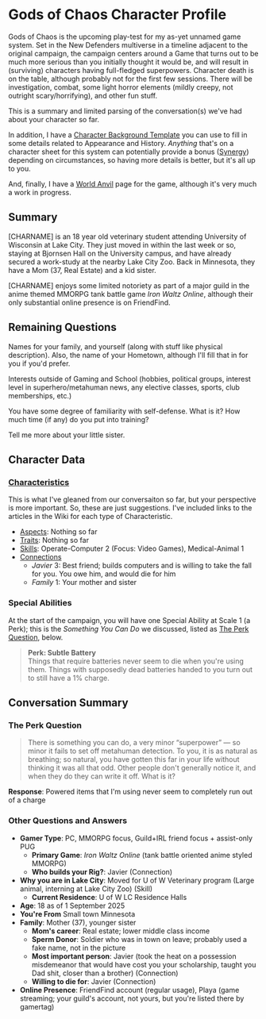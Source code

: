 # Gods of Chaos Character Profile

Gods of Chaos is the upcoming play-test for my as-yet unnamed game system. Set in the New Defenders multiverse in a timeline adjacent to the original campaign, the campaign centers around a Game that turns out to be much more serious than you initially thought it would be, and will result in (surviving) characters having full-fledged superpowers. Character death is on the table, although probably not for the first few sessions. There will be investigation, combat, some light horror elements (mildly creepy, not outright scary/horrifying), and other fun stuff.

This is a summary and limited parsing of the conversation(s) we've had about your character so far.

In addition, I have a [Character Background Template](https://raw.githubusercontent.com/s-20/unnamed/master/PlaytestNotes/CharacterBakcgroundTemplate.md) you can use to fill in some details related to Appearance and History. *Anything* that's on a character sheet for this system can potentially provide a bonus ([Synergy](https:////s-20.github.io/unnamed/#.Synergy)) depending on circumstances, so having more details is better, but it's all up to you.

And, finally, I have a [World Anvil](https://www.worldanvil.com/w/gods-of-chaos-28defenders-multiverse-alpha7CC6A131429-s20) page for the game, although it's very much a work in progress.

## Summary

[CHARNAME] is an 18 year old veterinary student attending University of Wisconsin at Lake City. They just moved in within the last week or so, staying at Bjornsen Hall on the University campus, and have already secured a work-study at the nearby Lake City Zoo. Back in Minnesota, they have a Mom (37, Real Estate) and a kid sister.

[CHARNAME] enjoys some limited notoriety as part of a major guild in the anime themed MMORPG tank battle game *Iron Waltz Online*, although their only substantial online presence is on FriendFind.

## Remaining Questions

Names for your family, and yourself (along with stuff like physical description). Also, the name of your Hometown, although I'll fill that in for you if you'd prefer.

Interests outside of Gaming and School (hobbies, political groups, interest level in superhero/metahuman news, any elective classes, sports, club memberships, etc.)

You have some degree of familiarity with self-defense. What is it? How much time (if any) do you put into training?

Tell me more about your little sister.

## Character Data

### [Characteristics](https://s-20.github.io/unnamed/#/Characteristics)

This is what I've gleaned from our conversaiton so far, but your perspective is more important. So, these are just suggestions. I've included links to the articles in the Wiki for each type of Characteristic.

- [Aspects](https://s-20.github.io/unnamed/#/Aspects): Nothing so far 
- [Traits](https://s-20.github.io/unnamed/#/Traits): Nothing so far
- [Skills](https://s-20.github.io/unnamed/#/Skills): Operate-Computer 2 (Focus: Video Games), Medical-Animal 1
- [Connections](https://s-20.github.io/unnamed/#/Connections)
  - *Javier* 3: Best friend; builds computers and is willing to take the fall for you. You owe him, and would die for him
  - *Family* 1: Your mother and sister 

### Special Abilities

At the start of the campaign, you will have one Special Ability at Scale 1 (a Perk); this is the *Something You Can Do* we discussed, listed as [The Perk Question](#the-perk-question), below.

> **Perk: Subtle Battery**<br>
> Things that require batteries never seem to die when you're using them. Things with supposedly dead batteries handed to you turn out to still have a 1% charge.

## Conversation Summary

### The Perk Question

> There is something you can do, a very minor “superpower” — so minor it fails to set off metahuman detection. To you, it is as natural as breathing; so natural, you have gotten this far in your life without thinking it was all that odd. Other people don't generally notice it, and when they do they can write it off. What is it?

**Response**: Powered items that I'm using never seem to completely run out of a charge

### Other Questions and Answers

- **Gamer Type**: PC, MMORPG focus, Guild+IRL friend focus + assist-only PUG
  - **Primary Game**: *Iron Waltz Online* (tank battle oriented anime styled MMORPG)
  - **Who builds your Rig?**: Javier (Connection)
- **Why you are in Lake City**: Moved for U of W Veterinary program (Large animal, interning at Lake City Zoo) (Skill)
  - **Current Residence**: U of W LC Residence Halls
- **Age**: 18 as of 1 September 2025
- **You're From** Small town Minnesota
- **Family**: Mother (37), younger sister
  - **Mom's career**: Real estate; lower middle class income
  - **Sperm Donor**: Soldier who was in town on leave; probably used a fake name, not in the picture
  - **Most important person**: Javier (took the heat on a possession misdemeanor that would have cost you your scholarship, taught you Dad shit, closer than a brother) (Connection)
  - **Willing to die for**: Javier (Connection)
- **Online Presence**: FriendFind account (regular usage), Playa (game streaming; your guild's account, not yours, but you're listed there by gamertag)

